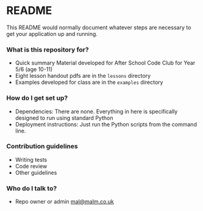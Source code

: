 # README #

This README would normally document whatever steps are necessary to get your application up and running.

### What is this repository for? ###

* Quick summary
Material developed for After School Code Club for Year 5/6 (age 10-11)
* Eight lesson handout pdfs are in the `lessons` directory
* Examples developed for class are in the `examples` directory

### How do I get set up? ###
* Dependencies: There are none.  Everything in here is specifically designed to run using standard Python
* Deployment instructions: Just run the Python scripts from the command line.

### Contribution guidelines ###
* Writing tests
* Code review
* Other guidelines

### Who do I talk to? ###

* Repo owner or admin
mal@malm.co.uk